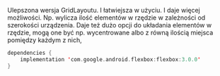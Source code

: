 Ulepszona wersja GridLayoutu. I łatwiejsza w użyciu. I daje więcej możliwości. 
Np. wylicza ilość elementów w rzędzie w zależności od szerokości urządzenia.
Daje też dużo opcji do układania elementów w rzędzie, mogą one być np. wycentrowane albo z równą ilością miejsca pomiędzy każdym z nich,

```kotlin
dependencies {
    implementation 'com.google.android.flexbox:flexbox:3.0.0'
}
```
